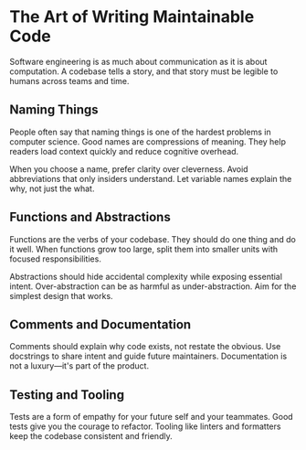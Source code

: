 # The Art of Writing Maintainable Code

Software engineering is as much about communication as it is about computation. A codebase tells a story, and that story must be legible to humans across teams and time.

## Naming Things

People often say that naming things is one of the hardest problems in computer science. Good names are compressions of meaning. They help readers load context quickly and reduce cognitive overhead.

When you choose a name, prefer clarity over cleverness. Avoid abbreviations that only insiders understand. Let variable names explain the why, not just the what.

## Functions and Abstractions

Functions are the verbs of your codebase. They should do one thing and do it well. When functions grow too large, split them into smaller units with focused responsibilities.

Abstractions should hide accidental complexity while exposing essential intent. Over-abstraction can be as harmful as under-abstraction. Aim for the simplest design that works.

## Comments and Documentation

Comments should explain why code exists, not restate the obvious. Use docstrings to share intent and guide future maintainers. Documentation is not a luxury—it's part of the product.

## Testing and Tooling

Tests are a form of empathy for your future self and your teammates. Good tests give you the courage to refactor. Tooling like linters and formatters keep the codebase consistent and friendly.